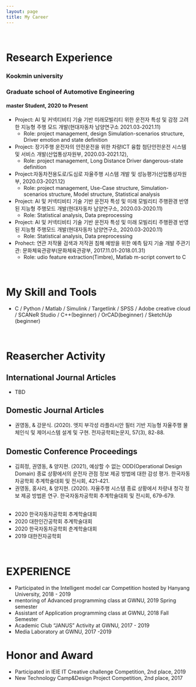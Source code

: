 ```yaml
---
layout: page
title: My Career
---
```


<br/>


# Research Experience

### Kookmin university
### Graduate school of Automotive Engineering
#### master Student, 2020 to Present

* Project: AI 및 커넥티비티 기술 기반 미래모빌리티 위한 운전자 특성 및 감정 고려한 지능형 주행 모드 개발(현대자동차 남양연구소 2021.03-2021.11)
  * Role: project management, design Simulation-scenarios structure, Driver emotion and state definition 
* Project: 장기주행 운전자의 안전운전을 위한 차량ICT 융합 첨단안전운전 시스템 및 서비스 개발(산업통상자원부, 2020.03-2021.12), 
  * Role: project management, Long Distance Driver dangerous-state definition
* Project:자동차전용도로/도심로 자율주행 시스템 개발 및 성능평가(산업통상자원부, 2020.03-2021.12)
  * Role: project management, Use-Case structure, Simulation-scenarios structure, Model structure, Statistical analysis
* Project: AI 및 커넥티비티 기술 기반 운전자 특성 및 미래 모빌리티 주행환경 반영된 지능형 주행모드 개발(현대자동차 남양연구소, 2020.03-2020.11)
  * Role: Statistical analysis, Data preprocessing
* Project: AI 및 커넥티비티 기술 기반 운전자 특성 및 미래 모빌리티 주행환경 반영된 지능형 주행모드 개발(현대자동차 남양연구소, 2020.03-2020.11)
  * Role: Statistical analysis, Data preprocessing
* Prohect: 연관 저작물 검색과 저작권 침해 예방을 위한 예측 탐지 기술 개발 주관기관: 문화체육관광부(문화체육관광부, 2017.11.01-2018.01.31)
  * Role: udio feature extraction(Timbre), Matlab m-script convert to C
<br/>

# My Skill and Tools
* C / Python / Matlab / Simulink / Targetlink / SPSS / Adobe creative cloud / SCANeR Studio / C++(beginner) / OrCAD(beginner) / SketchUp (beginner)

<br/>

# Reasercher Activity

## International Journal Articles
* TBD

## Domestic Journal Articles
* 권영동, & 강문식. (2020). 엣지 부각성 라플라시안 필터 기반 지능형 자율주행 물체인식 및 제어시스템 설계 및 구현. 전자공학회논문지, 57(3), 82-88.

## Domestic Conference Proceedings
* 김희정, 권영동, & 양지현. (2021), 예상할 수 없는 ODD(Operational Design Domain) 종료 상황에서의 운전자 관점 정보 제공 방법에 대한 감성 평가. 한국자동차공학회 추계학술대회 및 전시회, 421-421.
* 권영동, 홍사라, & 양지현. (2020). 자율주행 시스템 종료 상황에서 차량내 청각 정보 제공 방법론 연구. 한국자동차공학회 추계학술대회 및 전시회, 679-679.

## 

* 2020 한국자동차공학회 추계학술대회
* 2020 대한인간공학회 추계학술대회
* 2020 한국자동차공학회 춘계학술대회
* 2019 대한전자공학회

<br/>


# EXPERIENCE
* Participated in the Intelligent model car Competition hosted by Hanyang University, 2018 - 2019
* mentoring of Advanced programming class at GWNU, 2019 Spring semester
* Assistant of Application programming class at GWNU, 2018 Fall Semester
* Academic Club “JANUS” Activity at GWNU, 2017 - 2019
* Media Laboratory at GWNU, 2017 -2019

# Honor and Award
* Participated in IEIE IT Creative challenge Competition, 2nd place, 2019
* New Technology Camp&Design Project Competition, 2nd place, 2017
